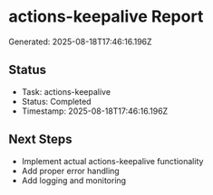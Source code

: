 # actions-keepalive Report

Generated: 2025-08-18T17:46:16.196Z

## Status
- Task: actions-keepalive
- Status: Completed
- Timestamp: 2025-08-18T17:46:16.196Z

## Next Steps
- Implement actual actions-keepalive functionality
- Add proper error handling
- Add logging and monitoring
